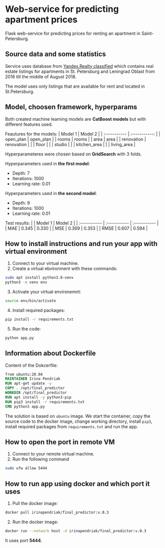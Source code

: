 # Web-service for predicting apartment prices
Flask web-service for predicting prices for renting an apartment in Saint-Petersburg.
## Source data and some statistics
Service uses database from [Yandex.Realty classified](https://realty.yandex.ru) which contains real estate listings for apartments in St. Petersburg and Leningrad Oblast from 2016 till the middle of August 2018. 

The model uses only listings that are available for rent and located in St.Petersburg.


## Model, choosen framework, hyperparams
Both created machine learning models are **CatBoost models** but with different features used.

Feautures for the models:
| Model 1      | Model 2       |
| :----------- | :-----------: |
| open_plan    | open_plan     |
| rooms        | rooms         |
| area         | area          |
| renovation   | renovation    |
|              | floor         |
|              | studio        |
|              | kitchen_area  |
|              | living_area   |

Hyperparameteres were chosen based on **GridSearch** with 3 folds.

Hyperparameters used in **the first model**:
* Depth: 7
* Iterations: 1000
* Learning rate: 0.01

Hyperparameters used in **the second model**:
* Depth: 9
* Iterations: 1000
* Learning rate: 0.01

Test results:
|              | Model 1      | Model 2      |
| :----------- | :----------- | :----------- |
| MAE          | 0.345        | 0.330        |
| MSE          | 0.369        | 0.353        |
| RMSE         | 0.607        | 0.594        |



## How to install instructions and run your app with virtual environment
1. Connect to your virtual machine.
2. Create a virtual ebvironment with these commands:
```bash
sudo apt install python3.8-venv
python3 -m venv env
```
3. Activate your virtual environemnt:
```bash
source env/bin/activate
```
4. Install required packages:
```bash
pip install -r requirements.txt
```
5. Run the code:
```bash
python app.py
```
## Information about Dockerfile
Content of the Dokcerfile:
```Dockerfile
from ubuntu:20.04
MAINTAINER Irina Pendriak
RUN apt-get update -y
COPY . /opt/final_predictor
WORKDIR /opt/final_predictor
RUN apt install -y python3-pip
RUN pip3 install -r requirements.txt
CMD python3 app.py
```
The solution is based on `ubuntu` image. We start the container, copy the source code to the docker image, change working directory, install `pip3`, install required packages from `requirements.txt` and run the app.
## How to open the port in remote VM
1. Connect to your remote virtual machine.
2. Run the following command
```bash
sudo ufw allow 5444
```
## How to run app using docker and which port it uses
1. Pull the docker image:
```bash
docker pull irinapendriak/final_predictor:v.0.3
```
2. Run the docker image:
```bash
docker run --network host -d irinapendriak/final_predictor:v.0.3
```

It uses port **5444**.
